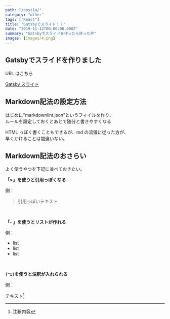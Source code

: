 ```yaml
---
path: "/post14/"
category: "other"
tags: ["React"]
title: "Gatsbyでスライド！？"
date: "2019-11-12T00:00:00.000Z"
summary: "Gatsbyでスライドを作ったら捗った件"
images: [images/4.png]
---
```


## Gatsbyでスライドを作りました

URL はこちら

[Gatsby スライド](https://github.com/DavidAnson/vscode-markdownlint#configure)

## Markdown記法の設定方法

はじめに"markdownlint.json"というフィイルを作り、  
ルールを設定しておくとあとで随分と書きやすくなる

HTML っぽく書くこともできるが、md の流儀に従った方が、  
早くかけることは間違いない。

## Markdown記法のおさらい

よく使うやつを下記に並べておきたい。

__「>」を使うと引用っぽくなる__  

例：  
> 引用っぽいテキスト  

<br/>

__「- 」を使うとリストが作れる__

  例：  

- list
- list
- list

<br/>

__`[^1]`を使うと注釈が入れられる__

  例：  

テキスト[^1]  
[^1]: 注釈内容
